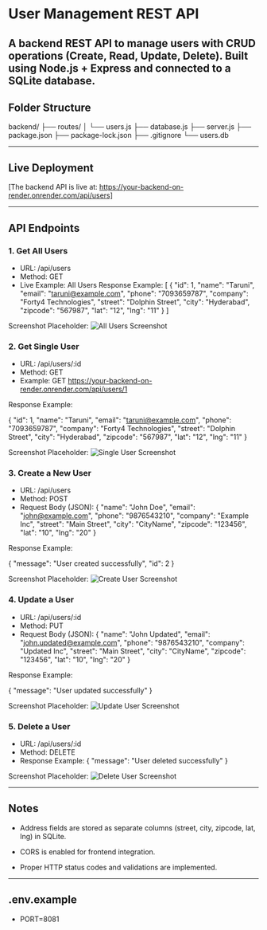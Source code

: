 # User Management REST API

A backend REST API to manage users with CRUD operations (Create, Read, Update, Delete).
Built using **Node.js** + **Express** and connected to a **SQLite database**.
 ---

## Folder Structure
backend/
├── routes/
│   └── users.js
├── database.js
├── server.js
├── package.json
├── package-lock.json
├── .gitignore
└── users.db

---

## Live Deployment

[The backend API is live at:
https://your-backend-on-render.onrender.com/api/users]

---

## API Endpoints
### 1. Get All Users
- URL: /api/users
- Method: GET
- Live Example: All Users
Response Example:
[
  {
    "id": 1,
    "name": "Taruni",
    "email": "taruni@example.com",
    "phone": "7093659787",
    "company": "Forty4 Technologies",
    "street": "Dolphin Street",
    "city": "Hyderabad",
    "zipcode": "567987",
    "lat": "12",
    "lng": "11"
  }
]


Screenshot Placeholder:
![All Users Screenshot](./screenshots/get_all_users.png)

### 2. Get Single User

- URL: /api/users/:id
- Method: GET
- Example:
GET https://your-backend-on-render.onrender.com/api/users/1

Response Example:

{
  "id": 1,
  "name": "Taruni",
  "email": "taruni@example.com",
  "phone": "7093659787",
  "company": "Forty4 Technologies",
  "street": "Dolphin Street",
  "city": "Hyderabad",
  "zipcode": "567987",
  "lat": "12",
  "lng": "11"
}


Screenshot Placeholder:
![Single User Screenshot](./screenshots/get_single_user.png)

### 3. Create a New User

- URL: /api/users
- Method: POST
- Request Body (JSON):
{
  "name": "John Doe",
  "email": "john@example.com",
  "phone": "9876543210",
  "company": "Example Inc",
  "street": "Main Street",
  "city": "CityName",
  "zipcode": "123456",
  "lat": "10",
  "lng": "20"
}

Response Example:

{
  "message": "User created successfully",
  "id": 2
}


Screenshot Placeholder:
![Create User Screenshot](./screenshots/create_user.png)

### 4. Update a User

- URL: /api/users/:id
- Method: PUT
- Request Body (JSON):
{
  "name": "John Updated",
  "email": "john.updated@example.com",
  "phone": "9876543210",
  "company": "Updated Inc",
  "street": "Main Street",
  "city": "CityName",
  "zipcode": "123456",
  "lat": "10",
  "lng": "20"
}


Response Example:

{
  "message": "User updated successfully"
}


Screenshot Placeholder:
![Update User Screenshot](./screenshots/update_user.png)

### 5. Delete a User

- URL: /api/users/:id
- Method: DELETE
- Response Example:
{
  "message": "User deleted successfully"
}

Screenshot Placeholder:
![Delete User Screenshot](./screenshots/delete_user.png)

---

## Notes

- Address fields are stored as separate columns (street, city, zipcode, lat, lng) in SQLite.

- CORS is enabled for frontend integration.

- Proper HTTP status codes and validations are implemented.

---


## .env.example
- PORT=8081
